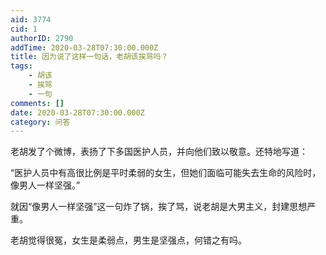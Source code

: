 ```yaml
---
aid: 3774
cid: 1
authorID: 2790
addTime: 2020-03-28T07:30:00.000Z
title: 因为说了这样一句话，老胡该挨骂吗？
tags:
    - 胡该
    - 挨骂
    - 一句
comments: []
date: 2020-03-28T07:30:00.000Z
category: 问答
---
```


老胡发了个微博，表扬了下多国医护人员，并向他们致以敬意。还特地写道：

“医护人员中有高很比例是平时柔弱的女生，但她们面临可能失去生命的风险时，像男人一样坚强。”

就因“像男人一样坚强”这一句炸了锅，挨了骂，说老胡是大男主义，封建思想严重。

老胡觉得很冤，女生是柔弱点，男生是坚强点，何错之有吗。
